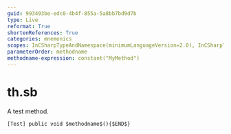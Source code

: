```yaml
---
guid: 993493be-edc0-4b4f-855a-5a8bb7bd9d7b
type: Live
reformat: True
shortenReferences: True
categories: mnemonics
scopes: InCSharpTypeAndNamespace(minimumLanguageVersion=2.0), InCSharpTypeMember(minimumLanguageVersion=2.0)
parameterOrder: methodname
methodname-expression: constant("MyMethod")
---
```


# th.sb

A test method.

```
[Test] public void $methodname$(){$END$}
```
